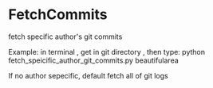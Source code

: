 # FetchCommits
fetch specific author's git commits

Example:
in terminal , get in git directory , then type:
python fetch_speicific_author_git_commits.py beautifularea

If no author sepecific, default fetch all of git logs
